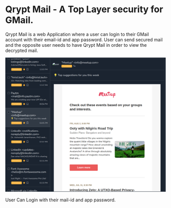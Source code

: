 # Qrypt Mail - A Top Layer security for GMail.
Qrypt Mail is a web Application where a user can login to their GMail account with their email-id and app password. User can send secured mail and the opposite user needs to have Qrypt Mail in order to view the decrypted mail.

![Qrypt Mail](images/img1.png)

User Can Login with their mail-id and app password.

